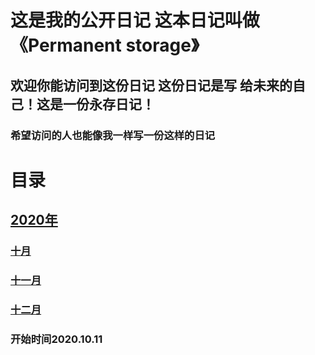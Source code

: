 # 这是我的公开日记 这本日记叫做 《Permanent storage》
## 欢迎你能访问到这份日记 这份日记是写 给未来的自己！这是一份永存日记！
### 希望访问的人也能像我一样写一份这样的日记
  

   
   
 
# 目录
 
## [2020年](https://github.com/YWJL/Diary)
### [十月](https://github.com/YWJL/Diary/blob/master/2020/10%E6%9C%88.md)
### [十一月](https://github.com/YWJL/Diary/blob/master/2020/11%E6%9C%88.md)
### [十二月](https://github.com/YWJL/Diary/blob/master/2020/12%E6%9C%88.md)


### 开始时间2020.10.11